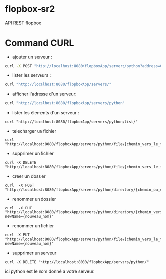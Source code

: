 # flopbox-sr2

API REST flopbox

# Command CURL

- ajouter un serveur :

```bash
curl -X POST "http://localhost:8080/flopboxApp/servers/python?address=0.0.0.0&port=2121"
```

- lister les serveurs :

```bash
curl "http://localhost:8080/flopboxApp/servers/"
```
- afficher l'adresse d'un serveur:

```bash
curl "http://localhost:8080/flopboxApp/servers/python"
```

- lister les élements d'un serveur :
```
curl "http://localhost:8080/flopboxApp/servers/python/list/"
```
- telecharger un fichier
```
curl "http://localhost:8080/flopboxApp/servers/python/file/{chemin_vers_le_fichier}"
```

- supprimer un fichier 
```
curl -X DELETE "http://localhost:8080/flopboxApp/servers/python/file/{chemin_vers_le_fichier}"
```

- creer un dossier 

```
curl  -X POST "http://localhost:8080/flopboxApp/servers/python/directory/{chemin_ou_creer_le_dossier}/{nom_du_dossier}"
```

- renommer un dossier
```
curl  -X PUT "http://localhost:8080/flopboxApp/servers/python/directory/{chemin_vers_le_dossier_a_renommer}/{nom_du_dossier}?newName={nouveau_nom}"
```

- renommer un fichier
```
curl -X PUT "http://localhost:8080/flopboxApp/servers/python/file/{chemin_vers_le_fichier_a_renommer}/{nom_du_dossier}?newName={nouveau_nom}"
```

- supprimer un serveur
```
curl -X DELETE "http://localhost:8080/flopboxApp/servers/python/"
```
ici python est le nom donné a votre serveur.
